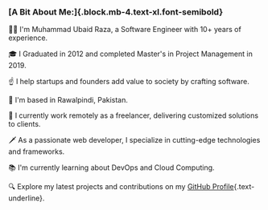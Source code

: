 ### [A Bit About Me:]{.block.mb-4.text-xl.font-semibold}

👋🏼 I'm Muhammad Ubaid Raza, a Software Engineer with 10+ years of experience.

🎓 I Graduated in 2012 and completed Master's in Project Management in 2019.

☝ I help startups and founders add value to society by crafting software.

🚩 I'm based in Rawalpindi, Pakistan.

🔨 I currently work remotely as a freelancer, delivering customized solutions to clients.

🗡 As a passionate web developer, I specialize in cutting-edge technologies and frameworks.

📚 I'm currently learning about DevOps and Cloud Computing.

🔍 Explore my latest projects and contributions on my [GitHub Profile](https://github.com/mubaidr){.text-underline}.
